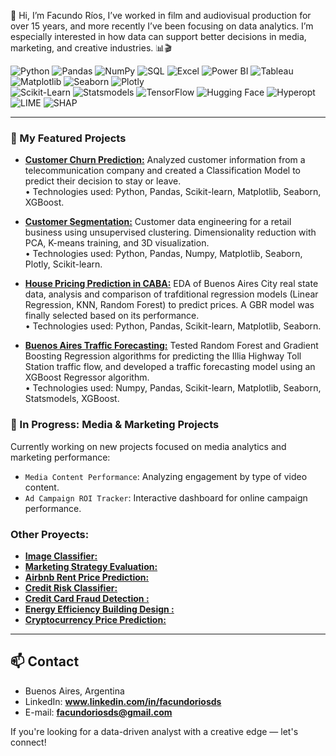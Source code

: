 👋 Hi, I’m Facundo Ríos, I’ve worked in film and audiovisual production for over 15 years, and more recently I’ve been focusing on data analytics.
I’m especially interested in how data can support better decisions in media, marketing, and creative industries. 📊🎬

![Python](https://img.shields.io/badge/Python-3776AB?style=flat&logo=python&logoColor=white)
![Pandas](https://img.shields.io/badge/Pandas-150458?style=flat&logo=pandas&logoColor=white)
![NumPy](https://img.shields.io/badge/NumPy-013243?style=flat&logo=numpy&logoColor=white)
![SQL](https://img.shields.io/badge/SQL-4479A1?style=flat&logo=postgresql&logoColor=white)
![Excel](https://img.shields.io/badge/Excel-217346?style=flat&logo=microsoft-excel&logoColor=white)
![Power BI](https://img.shields.io/badge/Power%20BI-F2C811?style=flat&logo=powerbi&logoColor=black)
![Tableau](https://img.shields.io/badge/Tableau-E97627?style=flat&logo=tableau&logoColor=white)
![Matplotlib](https://img.shields.io/badge/Matplotlib-11557C?style=flat)
![Seaborn](https://img.shields.io/badge/Seaborn-0C2233?style=flat)
![Plotly](https://img.shields.io/badge/Plotly-3F4F75?style=flat)  
![Scikit-Learn](https://img.shields.io/badge/Scikit--Learn-F7931E?style=flat&logo=scikit-learn&logoColor=white)
![Statsmodels](https://img.shields.io/badge/Statsmodels-336699?style=flat)
![TensorFlow](https://img.shields.io/badge/TensorFlow-FF6F00?style=flat&logo=tensorflow&logoColor=white)
![Hugging Face](https://img.shields.io/badge/HuggingFace-FCC72C?style=flat&logo=huggingface&logoColor=black)
![Hyperopt](https://img.shields.io/badge/Hyperopt-303030?style=flat)
![LIME](https://img.shields.io/badge/LIME-0ABF53?style=flat)
![SHAP](https://img.shields.io/badge/SHAP-FF7043?style=flat)


---

### 🚀 My Featured Projects
* **[Customer Churn Prediction:](github.com/facundoriosds/Project-6-Customer-Churn-Prediction)**
Analyzed customer information from a telecommunication company and created a Classification Model to predict their decision to stay or leave.  
   • Technologies used: Python, Pandas, Scikit-learn, Matplotlib, Seaborn, XGBoost.      
       
* **[Customer Segmentation:](github.com/facundoriosds/Project-12-Store-Customer-Segmentation)**
Customer data engineering for a retail business using unsupervised clustering. Dimensionality reduction with PCA, K-means training, and 3D visualization.  
   • Technologies used: Python, Pandas, Numpy, Matplotlib, Seaborn, Plotly, Scikit-learn. 

* **[House Pricing Prediction in CABA:](github.com/facundoriosds/Project-1-Buenos-Aires-House-Pricing-Prediction)**
EDA of Buenos Aires City real state data, analysis and comparison of trafditional regression models (Linear Regression, KNN, Random Forest) to predict prices. A GBR model was finally selected based on its performance.  
   • Technologies used: Python, Pandas, Scikit-learn, Matplotlib, Seaborn. 

* **[Buenos Aires Traffic Forecasting:](github.com/facundoriosds/Project-2-Buenos-Aires-Traffic-Forecasting)**
Tested Random Forest and Gradient Boosting Regression algorithms for predicting the Illia Highway Toll Station traffic flow, and developed a traffic forecasting model using an XGBoost Regressor algorithm.  
   • Technologies used: Numpy, Pandas, Scikit-learn, Matplotlib, Seaborn, Statsmodels, XGBoost.


### 🔧 In Progress: Media & Marketing Projects

Currently working on new projects focused on media analytics and marketing performance:
- `Media Content Performance`: Analyzing engagement by type of video content.
- `Ad Campaign ROI Tracker`: Interactive dashboard for online campaign performance.

### Other Proyects: 
* **[Image Classifier:](github.com/facundoriosds/Project-7-Image-Classifier)**
* **[Marketing Strategy Evaluation:]()**
* **[Airbnb Rent Price Prediction:](github.com/facundoriosds/Project-9-Airbnb-Rent-Price-Prediction)**
* **[Credit Risk Classifier:](github.com/facundoriosds/Project-8-Credit-Risk-Classifier)**
* **[Credit Card Fraud Detection :](github.com/facundoriosds/Project-3-Credit-Card-Fraud-Detection)**
* **[Energy Efficiency Building Design :](https://github.com/facundoriosds/Project-5-Energy-Efficiency-Building-Design)**
* **[Cryptocurrency Price Prediction:](https://github.com/facundoriosds/Project-4-Cryptocurrency-Price-Prediction)**

---

## 📫 Contact

* Buenos Aires, Argentina  
* LinkedIn: **www.linkedin.com/in/facundoriosds**  
* E-mail: **facundoriosds@gmail.com**

If you're looking for a data-driven analyst with a creative edge — let's connect!
